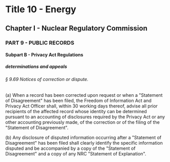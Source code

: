 
# Title 10 - Energy
## Chapter I - Nuclear Regulatory Commission
### PART 9 - PUBLIC RECORDS
#### Subpart B - Privacy Act Regulations
##### determinations and appeals
###### § 9.69 Notices of correction or dispute.

(a) When a record has been corrected upon request or when a "Statement of Disagreement" has been filed, the Freedom of Information Act and Privacy Act Officer shall, within 30 working days thereof, advise all prior recipients of the affected record whose identity can be determined pursuant to an accounting of disclosures required by the Privacy Act or any other accounting previously made, of the correction or of the filing of the "Statement of Disagreement".

(b) Any disclosure of disputed information occurring after a "Statement of Disagreement" has been filed shall clearly identify the specific information disputed and be accompanied by a copy of the "Statement of Disagreement" and a copy of any NRC "Statement of Explanation".
